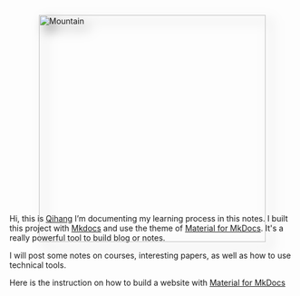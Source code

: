 # 
<html>
	<head>
		<meta charset="UTF-8">
		<title>css add shadow</title>
		<style>
			.demo{
				width: 400px;
				height: 300px;
				margin: 50px auto;
			}
			.demo img{
				-webkit-filter: drop-shadow(10px 10px 10px rgba(0,0,0,.5)); /*考虑浏览器兼容性：兼容 Chrome, Safari, Opera */
                filter: drop-shadow(10px 10px 10px rgba(0,0,0,.5));
			}
		</style>
	</head>
	<body>
		<div class="demo">
			<img src="https://images.unsplash.com/photo-1509023464722-18d996393ca8?auto=format&fit=crop&q=80&w=2940&ixlib=rb-4.0.3&ixid=M3wxMjA3fDB8MHxwaG90by1wYWdlfHx8fGVufDB8fHx8fA%3D%3D" width = "400" alt="Mountain" />
		</div>
	</body>
</html>

Hi, this is [Qihang](https://qihang-zhang.github.io) I’m documenting my learning process in this notes. I built this project with [Mkdocs](https://www.mkdocs.org/) and use the theme of [Material for MkDocs](https://squidfunk.github.io/mkdocs-material/). It's a really powerful tool to build blog or notes.

I will post some notes on courses, interesting papers, as well as how to use technical tools.

Here is the instruction on how to build a website with [Material for MkDocs](https://squidfunk.github.io/mkdocs-material/)